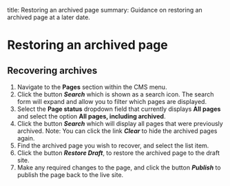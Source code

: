 title: Restoring an archived page
summary: Guidance on restoring an archived page at a later date.

# Restoring an archived page

## Recovering archives

 1. Navigate to the **Pages** section within the CMS menu.
 2. Click the button ***Search*** which is shown as a search icon. The search form will expand and allow you to filter which pages are displayed.
 3. Select the **Page status** dropdown field that currently displays **All pages** and select the option **All pages, including archived**.
 4. Click the button ***Search*** which will display all pages that were previously archived.
 Note: You can click the link ***Clear*** to hide the archived pages again.
 5. Find the archived page you wish to recover, and select the list item.
 6. Click the button ***Restore Draft***, to restore the archived page to the draft site.
 7. Make any required changes to the page, and click the button ***Publish*** to publish the page back to the live site.
